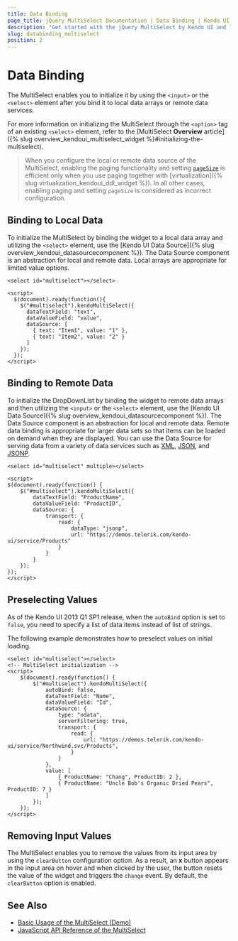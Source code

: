 ```yaml
---
title: Data Binding
page_title: jQuery MultiSelect Documentation | Data Binding | Kendo UI
description: "Get started with the jQuery MultiSelect by Kendo UI and learn how to bind the MultiSelect to local data arrays and to remote data sources."
slug: databinding_multiselect
position: 2
---
```


# Data Binding

The MultiSelect enables you to initialize it by using the `<input>` or the `<select>` element after you bind it to local data arrays or remote data services.

For more information on initializing the MultiSelect through the `<option>` tag of an existing `<select>` element, refer to the [MultiSelect **Overview** article]({% slug overview_kendoui_multiselect_widget %}#initializing-the-multiselect).

> When you configure the local or remote data source of the MultiSelect, enabling the paging functionality and setting [`pageSize`](/api/javascript/data/datasource/configuration/pagesize) is efficient only when you use paging together with [virtualization]({% slug virtualization_kendoui_ddl_widget %}). In all other cases, enabling paging and setting `pageSize` is considered as incorrect configuration.

## Binding to Local Data

To initialize the MultiSelect by binding the widget to a local data array and utilizing the `<select>` element, use the [Kendo UI Data Source]({% slug overview_kendoui_datasourcecomponent %}). The Data Source component is an abstraction for local and remote data. Local arrays are appropriate for limited value options.

    <select id="multiselect"></select>

    <script>
      $(document).ready(function(){
        $("#multiselect").kendoMultiSelect({
          dataTextField: "text",
          dataValueField: "value",
          dataSource: [
            { text: "Item1", value: "1" },
            { text: "Item2", value: "2" }
          ]
        });
      });
    </script>

## Binding to Remote Data

To initialize the DropDownList by binding the widget to remote data arrays and then utilizing the `<input>` or the `<select>` element, use the [Kendo UI Data Source]({% slug overview_kendoui_datasourcecomponent %}). The Data Source component is an abstraction for local and remote data. Remote data binding is appropriate for larger data sets so that items can be loaded on demand when they are displayed. You can use the Data Source for serving data from a variety of data services such as [XML](http://en.wikipedia.org/wiki/XML), [JSON](http://en.wikipedia.org/wiki/JSON), and [JSONP](http://en.wikipedia.org/wiki/JSONP).

    <select id="multiselect" multiple></select>

    <script>
    $(document).ready(function() {
        $("#multiselect").kendoMultiSelect({
            dataTextField: "ProductName",
            dataValueField: "ProductID",
            dataSource: {
                transport: {
                    read: {
                        dataType: "jsonp",
                        url: "https://demos.telerik.com/kendo-ui/service/Products"
                    }
                }
            }
        });
    });
    </script>

## Preselecting Values

As of the Kendo UI 2013 Q1 SP1 release, when the `autoBind` option is set to `false`, you need to specify a list of data items instead of list of strings.

The following example demonstrates how to preselect values on initial loading.

    <select id="multiselect"></select>
    <!-- MultiSelect initialization -->
    <script>
        $(document).ready(function() {
            $("#multiselect").kendoMultiSelect({
                autoBind: false,
                dataTextField: "Name",
                dataValueField: "Id",
                dataSource: {
                    type: "odata",
                    serverFiltering: true,
                    transport: {
                        read: {
                            url: "https://demos.telerik.com/kendo-ui/service/Northwind.svc/Products",
                        }
                    }
                },
                value: [
                    { ProductName: "Chang", ProductID: 2 },
                    { ProductName: "Uncle Bob's Organic Dried Pears", ProductID: 7 }
                ]
            });
        });
    </script>


## Removing Input Values

The MultiSelect enables you to remove the values from its input area by using the `clearButton` configuration option. As a result, an **x** button appears in the input area on hover and when clicked by the user, the button resets the value of the widget and triggers the `change` event. By default, the `clearButton` option is enabled.

## See Also

* [Basic Usage of the MultiSelect (Demo)](https://demos.telerik.com/kendo-ui/multiselect/index)
* [JavaScript API Reference of the MultiSelect](/api/javascript/ui/muultiselect)
